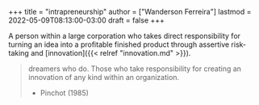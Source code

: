 +++
title = "intrapreneurship"
author = ["Wanderson Ferreira"]
lastmod = 2022-05-09T08:13:00-03:00
draft = false
+++

A person within a large corporation who takes direct responsibility for turning
an idea into a profitable finished product through assertive risk-taking and
[innovation]({{< relref "innovation.md" >}}).

> dreamers who do. Those who take responsibility for creating an innovation of any kind within an organization.
>
> -   Pinchot (1985)

